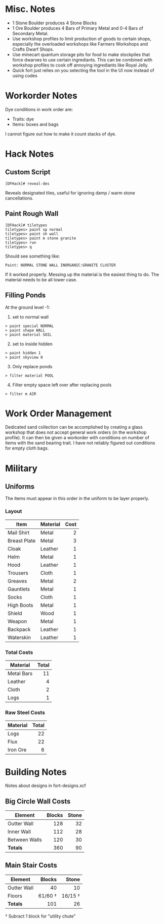 # Misc. Notes

* 1 Stone Boulder produces 4 Stone Blocks
* 1 Ore Boulder produces 4 Bars of Primary Metal and 0-4 Bars of Secondary
  Metal.
* Use workshop profiles to limit production of goods to certain shops,
  especially the overloaded workshops like Farmers Workshops and Crafts Dwarf
  Shops.
* Use minecart quantum storage pits for food to make stockpiles that force
  dwarves to use certain ingrediants.  This can be combined with workshop
  profiles to cook off annoying ingrediants like Royal Jelly.
* Quick fort just relies on you selecting the tool in the UI now instead of using codes

# Workorder Notes

Dye conditions in work order are:

* Traits: dye
* Items: boxes and bags

I cannot figure out how to make it count stacks of dye.

# Hack Notes

## Custom Script
```
[DFHack]# reveal-des
```

Reveals designated tiles, useful for ignoring damp / warm stone cancellations.

## Paint Rough Wall
```
[DFHack]# tiletypes
tiletypes> paint sp normal
tiletypes> paint sh wall
tiletypes> paint m stone granite
tiletypes> run
tiletypes> q
```

Should see something like:

`Paint: NORMAL STONE WALL INORGANIC:GRANITE CLUSTER`

If it worked properly.  Messing up the material is the easiest thing to do.
The material needs to be all lower case.

## Filling Ponds
At the ground level -1:

1. set to normal wall
```
> paint special NORMAL
> paint shape WALL
> paint material SOIL
```
2. set to inside hidden
```
> paint hidden 1 
> paint skyview 0
```

3. Only replace ponds
```
> filter material POOL
```

4. Filter empty space left over after replacing pools
```
> filter m AIR
```

# Work Order Management

Dedicated sand collection can be accomplished by creating a glass workshop that
does not accept general work orders (in the workshop profile).  It can then be
given a workorder with conditions on number of items with the sand bearing
trait.  I have not reliably figured out conditions for empty cloth bags.


# Military

## Uniforms

The items must appear in this order in the uniform to be layer properly.

### Layout

| Item         | Material | Cost |
| ------------ | -------- | ----:|
| Mail Shirt   | Metal    | 2    |
| Breast Plate | Metal    | 3    |
| Cloak        | Leather  | 1    |
| Helm         | Metal    | 1    |
| Hood         | Leather  | 1    |
| Trousers     | Cloth    | 1    |
| Greaves      | Metal    | 2    |
| Gauntlets    | Metal    | 1    |
| Socks        | Cloth    | 1    |
| High Boots   | Metal    | 1    |
| Shield       | Wood     | 1    |
| Weapon       | Metal    | 1    |
| Backpack     | Leather  | 1    |
| Waterskin    | Leather  | 1    |

### Total Costs

| Material   | Total |
| ---------- | -----:|
| Metal Bars | 11    |
| Leather    | 4     |
| Cloth      | 2     |
| Logs       | 1     |


### Raw Steel Costs

| Material   | Total |
| ---------- | -----:|
| Logs       | 22    |
| Flux       | 22    |
| Iron Ore   |  6    |


# Building Notes

Notes about designs in fort-designs.xcf

Big Circle Wall Costs
---------------------
| Element       | Blocks | Stone |
| ------------- | ------:| -----:|
| Outter Wall   | 128    | 32    |
| Inner Wall    | 112    | 28    |
| Between Walls | 120    | 30    | 
| **Totals**    | 360    | 90    |

Main Stair Costs
----------------
| Element      | Blocks | Stone  |
| ------------ | ------:| ------:|
| Outter Wall  | 40     | 10     |
| Floors       | 61/60 †| 16/15 †|
| **Totals**   | 101    | 26     |

† Subract 1 block for "utility chute"
